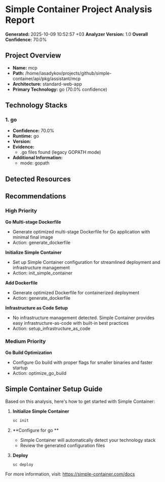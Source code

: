 # Simple Container Project Analysis Report

**Generated:** 2025-10-09 10:52:57 +03
**Analyzer Version:** 1.0
**Overall Confidence:** 70.0%

## Project Overview

- **Name:** mcp
- **Path:** /home/iasadykov/projects/github/simple-container/api/pkg/assistant/mcp
- **Architecture:** standard-web-app
- **Primary Technology:** go  (70.0% confidence)

## Technology Stacks

### 1. go 

- **Confidence:** 70.0%
- **Runtime:** go
- **Version:** 
- **Evidence:**
  - .go files found (legacy GOPATH mode)
- **Additional Information:**
  - mode: gopath

## Detected Resources

## Recommendations

### High Priority

**Go Multi-stage Dockerfile**
- Generate optimized multi-stage Dockerfile for Go application with minimal final image
- Action: generate_dockerfile

**Initialize Simple Container**
- Set up Simple Container configuration for streamlined deployment and infrastructure management
- Action: init_simple_container

**Add Dockerfile**
- Generate optimized Dockerfile for containerized deployment
- Action: generate_dockerfile

**Infrastructure as Code Setup**
- No infrastructure management detected. Simple Container provides easy infrastructure-as-code with built-in best practices
- Action: setup_infrastructure_as_code

### Medium Priority

**Go Build Optimization**
- Configure Go build with proper flags for smaller binaries and faster startup
- Action: optimize_go_build

## Simple Container Setup Guide

Based on this analysis, here's how to get started with Simple Container:

1. **Initialize Simple Container**
   ```bash
   sc init
   ```

2. **Configure for go **
   - Simple Container will automatically detect your technology stack
   - Review the generated configuration files

3. **Deploy**
   ```bash
   sc deploy
   ```

For more information, visit: https://simple-container.com/docs
